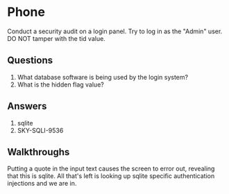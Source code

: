 # Phone
Conduct a security audit on a login panel. Try to log in as the "Admin" user. DO NOT tamper with the tid value.

## Questions
1. What database software is being used by the login system?
2. What is the hidden flag value?

## Answers
1. sqlite
2. SKY-SQLI-9536

## Walkthroughs
Putting a quote in the input text causes the screen to error out, revealing that this is sqlite. All that's left is looking up sqlite specific authentication injections and we are in.
